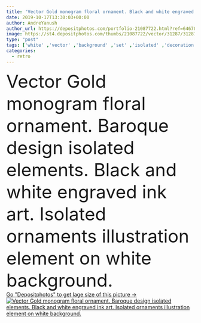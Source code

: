 ```yaml
---
title: 'Vector Gold monogram floral ornament. Black and white engraved ink art. Isolated ornaments illustration element.'
date: 2019-10-17T13:30:03+00:00
author: AndreYanush
author_url: https://depositphotos.com/portfolio-21087722.html?ref=64678756
image: https://st4.depositphotos.com/thumbs/21087722/vector/31287/312875400/api_thumb_450.jpg?forcejpeg=true
type: "post"
tags: ['white' ,'vector' ,'background' ,'set' ,'isolated' ,'decoration' ,'decorative' ,'art' ,'leaf' ,'texture' ,'flower' ,'golden' ,'pattern' ,'black' ,'line' ,'ornate' ,'scroll' ,'antique' ,'foliage' ,'retro' ,'victorian' ,'vintage' ,'ornament' ,'ink' ,'swirl' ,'wallpaper' ,'calligraphic' ,'royal' ,'collection' ,'cartouche' ,'sketch' ,'outline' ,'vignette' ,'filigree' ,'motif' ,'baroque' ,'rococo' ,'engraved' ,'engrave' ,'barocco' ,'acanthus' ]
categories: 
  - retro
---
```

<div aling="center">
            <font size="60"> Vector Gold monogram floral ornament. Baroque design isolated elements. Black and white engraved ink art. Isolated ornaments illustration element on white background.</font>   
</div>
<div>
    <a href='https://st4.depositphotos.com/thumbs/21087722/vector/31287/312875400/api_thumb_450.jpg?forcejpeg=true?ref=64678756' target=_blank > Go "Depositphotos" to get lage size of this picture ->
        <img href='https://st4.depositphotos.com/thumbs/21087722/vector/31287/312875400/api_thumb_450.jpg?forcejpeg=true?ref=64678756' src='https://st4.depositphotos.com/21087722/31287/v/950/depositphotos_312875400-stock-illustration-vector-gold-monogram-floral-ornament.jpg?forcejpeg=true' alt='Vector Gold monogram floral ornament. Baroque design isolated elements. Black and white engraved ink art. Isolated ornaments illustration element on white background.' >
    </a>
</div>
